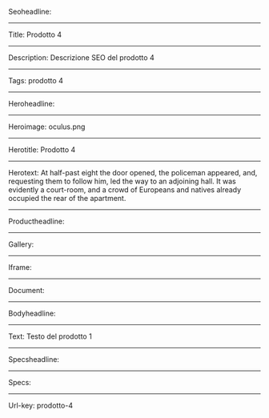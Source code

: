 Seoheadline: 

----

Title: Prodotto 4

----

Description: Descrizione SEO del prodotto 4

----

Tags: prodotto 4

----

Heroheadline: 

----

Heroimage: oculus.png

----

Herotitle: Prodotto 4

----

Herotext: At half-past eight the door opened, the policeman appeared, and, requesting them to follow him, led the way to an adjoining hall. It was evidently a court-room, and a crowd of Europeans and natives already occupied the rear of the apartment.

----

Productheadline: 

----

Gallery: 

----

Iframe: 

----

Document: 

----

Bodyheadline: 

----

Text: Testo del prodotto 1

----

Specsheadline: 

----

Specs: 

----

Url-key: prodotto-4